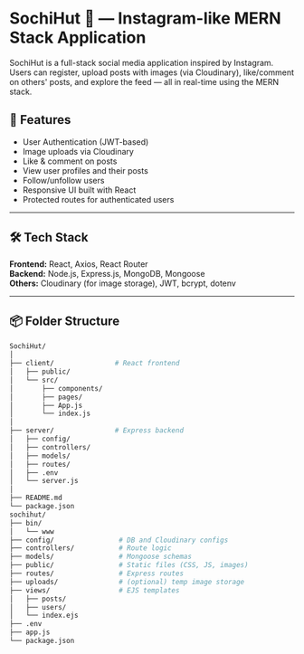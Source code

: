# SochiHut 📸 — Instagram-like MERN Stack Application

SochiHut is a full-stack social media application inspired by Instagram. Users can register, upload posts with images (via Cloudinary), like/comment on others' posts, and explore the feed — all in real-time using the MERN stack.

## 🚀 Features

- User Authentication (JWT-based)
- Image uploads via Cloudinary
- Like & comment on posts
- View user profiles and their posts
- Follow/unfollow users
- Responsive UI built with React
- Protected routes for authenticated users

---

## 🛠️ Tech Stack

**Frontend:** React, Axios, React Router  
**Backend:** Node.js, Express.js, MongoDB, Mongoose  
**Others:** Cloudinary (for image storage), JWT, bcrypt, dotenv

---

## 📦 Folder Structure

```bash
SochiHut/
│
├── client/               # React frontend
│   ├── public/
│   └── src/
│       ├── components/
│       ├── pages/
│       ├── App.js
│       └── index.js
│
├── server/               # Express backend
│   ├── config/
│   ├── controllers/
│   ├── models/
│   ├── routes/
│   ├── .env
│   └── server.js
│
├── README.md
└── package.json
sochihut/
├── bin/
│   └── www
├── config/                # DB and Cloudinary configs
├── controllers/           # Route logic
├── models/                # Mongoose schemas
├── public/                # Static files (CSS, JS, images)
├── routes/                # Express routes
├── uploads/               # (optional) temp image storage
├── views/                 # EJS templates
│   ├── posts/
│   ├── users/
│   └── index.ejs
├── .env
├── app.js
└── package.json
